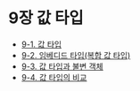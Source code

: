 # 9장 값 타입   
- [9-1. 값 타입](9-1.%EA%B8%B0%EB%B3%B8%EA%B0%92%20%ED%83%80%EC%9E%85.md)
- [9-2. 임베디드 타입(복합 값 타입)](9-2.%EC%9E%84%EB%B2%A0%EB%94%94%EB%93%9C%20%ED%83%80%EC%9E%85(%EB%B3%B5%ED%95%A9%20%EA%B0%92%20%ED%83%80%EC%9E%85).md)
- [9-3. 값 타입과 불변 객체](9-3.%EA%B0%92%20%ED%83%80%EC%9E%85%EA%B3%BC%20%EB%B6%88%EB%B3%80%20%EA%B0%9D%EC%B2%B4.md)
- [9-4. 값 타입의 비교](9-4.%EA%B0%92%20%ED%83%80%EC%9E%85%EC%9D%98%20%EB%B9%84%EA%B5%90.md)